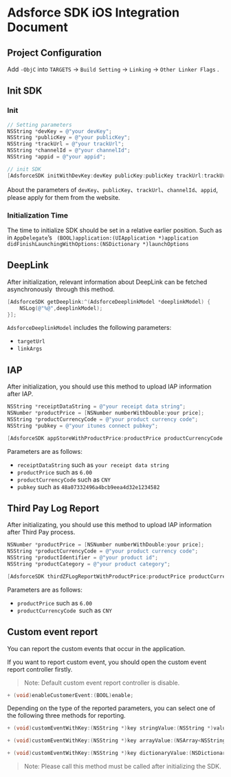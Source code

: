 # Adsforce SDK iOS Integration Document

## Project Configuration

Add `-ObjC` into `TARGETS` → `Build Setting` → `Linking` → `Other Linker Flags` .

## Init SDK

### Init

```objective-c
// Setting parameters
NSString *devKey = @"your devKey";
NSString *publicKey = @"your publicKey";
NSString *trackUrl = @"your trackUrl";
NSString *channelId = @"your channelId";
NSString *appid = @"your appid";

// init SDK
[AdsforceSDK initWithDevKey:devKey publicKey:publicKey trackUrl:trackUrl channelId:channelId appId:appid];
```

About the parameters of `devKey`、`publicKey`、`trackUrl`、`channelId`、`appid`,  please apply for them from the website.

### Initialization Time

The time to initialize SDK should be set in a relative earlier position. Such as in `AppDelegate`’s ` (BOOL)application:(UIApplication *)application didFinishLaunchingWithOptions:(NSDictionary *)launchOptions`

## DeepLink

After initialization, relevant information about DeepLink can be fetched asynchronously  through this method.

```objective-c
[AdsforceSDK getDeeplink:^(AdsforceDeeplinkModel *deeplinkModel) {
    NSLog(@"%@",deeplinkModel);
}];
```

`AdsforceDeeplinkModel` includes the following parameters:

- `targetUrl`
- `linkArgs`

## IAP


After initialization, you should use this method to upload IAP information after IAP.

```objective-c
NSString *receiptDataString = @"your receipt data string";
NSNumber *productPrice = [NSNumber numberWithDouble:your price];
NSString *productCurrencyCode = @"your product currency code";
NSString *pubkey = @"your itunes connect pubkey";

[AdsforceSDK appStoreWithProductPrice:productPrice productCurrencyCode:productCurrencyCode receiptDataString:receiptDataString pubkey:pubkey params:nil];

```
Parameters are as follows:

- `receiptDataString` such as `your receipt data string`
- `productPrice` such as `6.00`
- `productCurrencyCode` such as `CNY`
- `pubkey` such as `48a07332496a4bcb9eea4d32e1234582`

## Third Pay Log Report

After initializating,  you should use this method to upload IAP information after Third Pay process.

```objective-c
NSNumber *productPrice = [NSNumber numberWithDouble:your price];
NSString *productCurrencyCode = @"your product currency code";
NSString *productIdentifier = @"your product id";
NSString *productCategory = @"your product category";

[AdsforceSDK thirdZFLogReportWithProductPrice:productPrice productCurrencyCode:productCurrencyCode productIdentifier:productIdentifier productCategory:productCategory];
```

Parameters are as follows:

- `productPrice` such as `6.00`
- `productCurrencyCode `such as `CNY`

## Custom event report

You can report the custom events that occur in the application. 

If you want to report custom event, you should open the custom event report controller firstly.

> Note: Default custom event report controller is disable.

```objective-c
+ (void)enableCustomerEvent:(BOOL)enable;
```

Depending on the type of the reported parameters, you can select one of the following three methods for reporting.

```objective-c
+ (void)customEventWithKey:(NSString *)key stringValue:(NSString *)value;

+ (void)customEventWithKey:(NSString *)key arrayValue:(NSArray<NSString *> *)value;

+ (void)customEventWithKey:(NSString *)key dictionaryValue:(NSDictionary<NSString *,NSString *> *)value;
```

> Note: Please call this method must be called after initializing the SDK.

